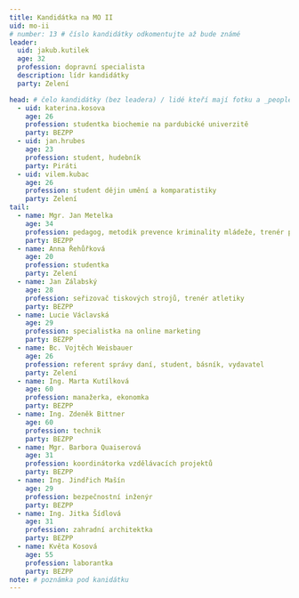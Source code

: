 ```yaml
---
title: Kandidátka na MO II
uid: mo-ii
# number: 13 # číslo kandidátky odkomentujte až bude známé
leader:
  uid: jakub.kutilek
  age: 32
  profession: dopravní specialista
  description: lídr kandidátky
  party: Zelení

head: # čelo kandidátky (bez leadera) / lidé kteří mají fotku a _people/jmeno.md
  - uid: katerina.kosova
    age: 26
    profession: studentka biochemie na pardubické univerzitě
    party: BEZPP
  - uid: jan.hrubes
    age: 23
    profession: student, hudebník
    party: Piráti
  - uid: vilem.kubac
    age: 26
    profession: student dějin umění a komparatistiky
    party: Zelení
tail:
  - name: Mgr. Jan Metelka
    age: 34
    profession: pedagog, metodik prevence kriminality mládeže, trenér plavání a vedoucí lyžařské školy
    party: BEZPP
  - name: Anna Řehůřková
    age: 20
    profession: studentka
    party: Zelení
  - name: Jan Zálabský
    age: 28
    profession: seřizovač tiskových strojů, trenér atletiky
    party: BEZPP
  - name: Lucie Václavská
    age: 29
    profession: specialistka na online marketing
    party: BEZPP
  - name: Bc. Vojtěch Weisbauer
    age: 26
    profession: referent správy daní, student, básník, vydavatel
    party: Zelení
  - name: Ing. Marta Kutílková
    age: 60
    profession: manažerka, ekonomka
    party: BEZPP
  - name: Ing. Zdeněk Bittner
    age: 60
    profession: technik
    party: BEZPP
  - name: Mgr. Barbora Quaiserová
    age: 31
    profession: koordinátorka vzdělávacích projektů
    party: BEZPP
  - name: Ing. Jindřich Mašín
    age: 29
    profession: bezpečnostní inženýr
    party: BEZPP
  - name: Ing. Jitka Šídlová
    age: 31
    profession: zahradní architektka
    party: BEZPP
  - name: Květa Kosová
    age: 55
    profession: laborantka
    party: BEZPP
note: # poznámka pod kanidátku
---
```

